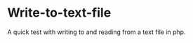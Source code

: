 Write-to-text-file
==================

A quick test with writing to and reading from a text file in php.
